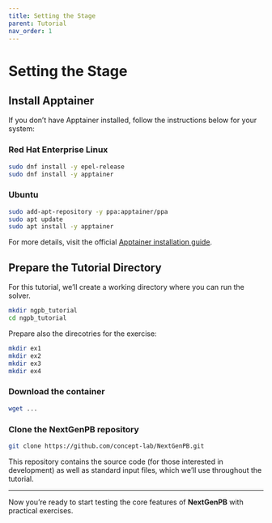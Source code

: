 ```yaml
---
title: Setting the Stage
parent: Tutorial
nav_order: 1
---
```


# Setting the Stage

## Install Apptainer

If you don’t have Apptainer installed, follow the instructions below for your system:

### Red Hat Enterprise Linux

```bash
sudo dnf install -y epel-release
sudo dnf install -y apptainer
```

### Ubuntu

```bash
sudo add-apt-repository -y ppa:apptainer/ppa
sudo apt update
sudo apt install -y apptainer
```

For more details, visit the official [Apptainer installation guide](https://apptainer.org/docs/admin/main/installation.html#).

## Prepare the Tutorial Directory

For this tutorial, we’ll create a working directory where you can run the solver.

```bash
mkdir ngpb_tutorial
cd ngpb_tutorial
```

Prepare also the direcotries for the exercise:

```bash
mkdir ex1
mkdir ex2
mkdir ex3
mkdir ex4
```

### Download the container

```bash
wget ...
```

### Clone the NextGenPB repository

```bash
git clone https://github.com/concept-lab/NextGenPB.git
```

This repository contains the source code (for those interested in development) as well as standard input files, which we’ll use throughout the tutorial.

---

Now you’re ready to start testing the core features of **NextGenPB** with practical exercises.